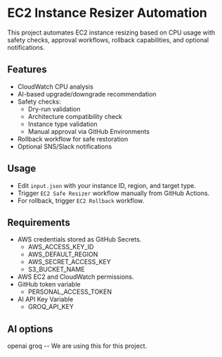 # EC2 Instance Resizer Automation

This project automates EC2 instance resizing based on CPU usage with safety checks, approval workflows, rollback capabilities, and optional notifications.

## Features
- CloudWatch CPU analysis
- AI-based upgrade/downgrade recommendation
- Safety checks:
  - Dry-run validation
  - Architecture compatibility check
  - Instance type validation
  - Manual approval via GitHub Environments
- Rollback workflow for safe restoration
- Optional SNS/Slack notifications

## Usage
- Edit `input.json` with your instance ID, region, and target type.
- Trigger `EC2 Safe Resizer` workflow manually from GitHub Actions.
- For rollback, trigger `EC2 Rollback` workflow.

## Requirements
- AWS credentials stored as GitHub Secrets.
   - AWS_ACCESS_KEY_ID
   - AWS_DEFAULT_REGION
   - AWS_SECRET_ACCESS_KEY
   - S3_BUCKET_NAME
- AWS EC2 and CloudWatch permissions.
- GitHub token variable
   - PERSONAL_ACCESS_TOKEN
- AI API Key Variable
   - GROQ_API_KEY


## AI options
openai
groq -- We are using this for this project.

